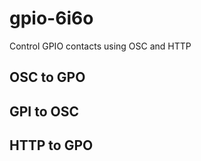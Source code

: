 # gpio-6i6o
Control GPIO contacts using OSC and HTTP 

## OSC to GPO

## GPI to OSC

## HTTP to GPO

